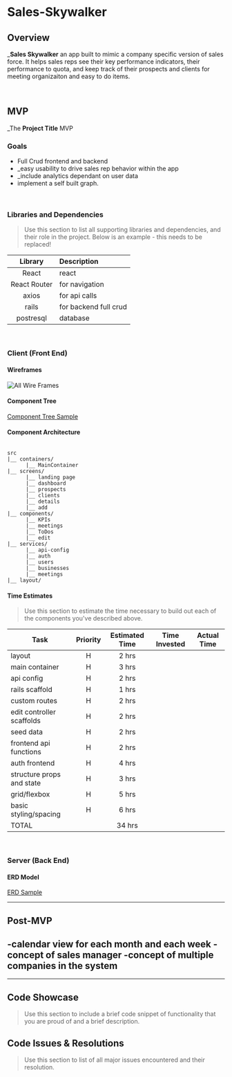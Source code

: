 # Sales-Skywalker

## Overview

_**Sales Skywalker**  an app built to mimic a company specific version of sales force. It helps sales reps see their key performance indicators, their performance to quota, and keep track of their prospects and clients for meeting organizaiton and easy to do items.


<br>

## MVP



_The **Project Title** MVP 
<br>

### Goals

- Full Crud frontend and backend
- _easy usability to drive sales rep behavior within the app
- _include analytics dependant on user data
- implement a self built graph.

<br>

### Libraries and Dependencies

> Use this section to list all supporting libraries and dependencies, and their role in the project. Below is an example - this needs to be replaced!

|     Library      | Description                                |
| :--------------: | :----------------------------------------- |
|      React       | react |
|   React Router   |for navigation|
| axios | for api calls |
|     rails      | for backend full crud |
|  postresql |database |

<br>

### Client (Front End)

#### Wireframes

![All Wire Frames](https://i.imgur.com/YTVFgfg.png)


#### Component Tree


[Component Tree Sample](https://whimsical.com/9ZzTsNyojbSYdhjP9iDJcE)

#### Component Architecture
 

``` structure

src
|__ containers/
      |__ MainContainer
|__ screens/
      |__ landing page
      |__ dashboard
      |__ prospects
      |__ clients
      |__ details
      |__ add
|__ components/
      |__ KPIs
      |__ meetings
      |__ ToDos
      |__ edit
|__ services/
      |__ api-config
      |__ auth
      |__ users
      |__ businesses
      |__ meetings
|__ layout/

```

#### Time Estimates

> Use this section to estimate the time necessary to build out each of the components you've described above.

| Task                | Priority | Estimated Time | Time Invested | Actual Time |
| ------------------- | :------: | :------------: | :-----------: | :---------: |
| layout   |    H     |     2 hrs      |          |       |
| main container |    H     |     3 hrs      |          |          |
| api config    |    H     |     2 hrs      |          |       |
| rails scaffold |    H     |     1 hrs      |          |          |
| custom routes    |    H     |     2 hrs      |          |       |
| edit controller scaffolds |    H     |     2 hrs      |          |          |
| seed data   |    H     |     2 hrs      |          |       |
| frontend api functions |    H     |     2 hrs      |          |          |
| auth frontend    |    H     |     4 hrs      |          |       |
| structure props and state |    H     |     3 hrs      |          |          |
| grid/flexbox   |    H     |     5 hrs      |          |       |
| basic styling/spacing |    H     |     6 hrs      |          |          |
| TOTAL               |          |     34 hrs      |          |         |


<br>

### Server (Back End)

#### ERD Model

[ERD Sample](https://drive.google.com/file/d/1rvIkS493J_1kDnf7lPV1AuE-KlgLSNLA/view?usp=sharing)
<br>

***

## Post-MVP

-calendar view for each month and each week 
-concept of sales manager
-concept of multiple companies in the system
-

***

## Code Showcase

> Use this section to include a brief code snippet of functionality that you are proud of and a brief description.

## Code Issues & Resolutions

> Use this section to list of all major issues encountered and their resolution.
